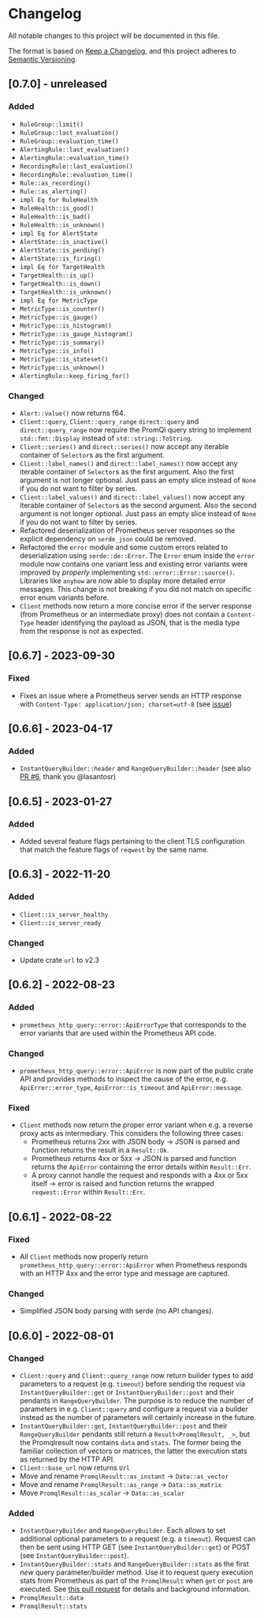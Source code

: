 # Changelog
All notable changes to this project will be documented in this file.

The format is based on [Keep a Changelog](https://keepachangelog.com/en/1.0.0/),
and this project adheres to [Semantic Versioning](https://semver.org/spec/v2.0.0.html).

## [0.7.0] - unreleased
### Added
- `RuleGroup::limit()`
- `RuleGroup::last_evaluation()`
- `RuleGroup::evaluation_time()`
- `AlertingRule::last_evaluation()`
- `AlertingRule::evaluation_time()`
- `RecordingRule::last_evaluation()`
- `RecordingRule::evaluation_time()`
- `Rule::as_recording()`
- `Rule::as_alerting()`
- `impl Eq for RuleHealth`
- `RuleHealth::is_good()`
- `RuleHealth::is_bad()`
- `RuleHealth::is_unknown()`
- `impl Eq for AlertState`
- `AlertState::is_inactive()`
- `AlertState::is_pending()`
- `AlertState::is_firing()`
- `impl Eq for TargetHealth`
- `TargetHealth::is_up()`
- `TargetHealth::is_down()`
- `TargetHealth::is_unknown()`
- `impl Eq for MetricType`
- `MetricType::is_counter()`
- `MetricType::is_gauge()`
- `MetricType::is_histogram()`
- `MetricType::is_gauge_histogram()`
- `MetricType::is_summary()`
- `MetricType::is_info()`
- `MetricType::is_stateset()`
- `MetricType::is_unknown()`
- `AlertingRule::keep_firing_for()`

### Changed
- `Alert::value()` now returns f64.
- `Client::query`, `Client::query_range` `direct::query` and `direct::query_range` now require the PromQl query string to implement `std::fmt::Display` instead of `std::string::ToString`.
- `Client::series()` and `direct::series()` now accept any iterable container of `Selector`s as the first argument.
- `Client::label_names()` and `direct::label_names()` now accept any iterable container of `Selector`s as the first argument. Also the first argument is not longer optional. Just pass an empty slice instead of `None` if you do not want to filter by series.
- `Client::label_values()` and `direct::label_values()` now accept any iterable container of `Selector`s as the second argument. Also the second argument is not longer optional. Just pass an empty slice instead of `None` if you do not want to filter by series.
- Refactored deserialization of Prometheus server responses so the explicit dependency on `serde_json` could be removed.
- Refactored the `error` module and some custom errors related to deserialization using `serde::de::Error`. The `Error` enum inside the `error` module now contains one variant less and existing error variants were improved by _properly_ implementing `std::error::Error::source()`. Libraries like `anyhow` are now able to display more detailed error messages. This change is not breaking if you did not match on specific error enum variants before.
- `Client` methods now return a more concise error if the server response (from Prometheus or an intermediate proxy) does not contain a `Content-Type` header identifying the payload as JSON, that is the media type from the response is not as expected.

## [0.6.7] - 2023-09-30
### Fixed
- Fixes an issue where a Prometheus server sends an HTTP response with `Content-Type: application/json; charset=utf-8` (see [issue](https://github.com/puetzp/prometheus-http-query/issues/7))

## [0.6.6] - 2023-04-17
### Added
- `InstantQueryBuilder::header` and `RangeQueryBuilder::header` (see also [PR #6](https://github.com/puetzp/prometheus-http-query/pull/6#issue-1667934427), thank you @lasantosr)

## [0.6.5] - 2023-01-27
### Added
- Added several feature flags pertaining to the client TLS configuration that match the feature flags of `reqwest` by the same name.

## [0.6.3] - 2022-11-20
### Added
- `Client::is_server_healthy`
- `Client::is_server_ready`

### Changed
- Update crate `url` to v2.3

## [0.6.2] - 2022-08-23
### Added
- `prometheus_http_query::error::ApiErrorType` that corresponds to the error variants that are used within the Prometheus API code.

### Changed
- `prometheus_http_query::error::ApiError` is now part of the public crate API and provides methods to inspect the cause of the error, e.g. `ApiError::error_type`, `ApiError::is_timeout` and `ApiError::message`.

### Fixed
- `Client` methods now return the proper error variant when e.g. a reverse proxy acts as intermediary. This considers the following three cases:
	- Prometheus returns 2xx with JSON body -> JSON is parsed and function returns the result in a `Result::Ok`.
	- Prometheus returns 4xx or 5xx -> JSON is parsed and function returns the `ApiError` containing the error details within `Result::Err`.
	- A proxy cannot handle the request and responds with a 4xx or 5xx itself -> error is raised and function returns the wrapped `reqwest::Error` within `Result::Err`.

## [0.6.1] - 2022-08-22
### Fixed
- All `Client` methods now properly return `prometheus_http_query::error::ApiError` when Prometheus responds with an HTTP 4xx and the error type and message are captured.

### Changed
- Simplified JSON body parsing with serde (no API changes).

## [0.6.0] - 2022-08-01
### Changed
- `Client::query` and `Client::query_range` now return builder types to add parameters to a request (e.g. `timeout`) before sending the request via `InstantQueryBuilder::get` or `InstantQueryBuilder::post` and their pendants in `RangeQueryBuilder`. The purpose is to reduce the number of parameters in e.g. `Client::query` and configure a request via a builder instead as the number of parameters will certainly increase in the future.
- `InstantQueryBuilder::get`, `InstantQueryBuilder::post` and their `RangeQueryBuilder` pendants still return a `Result<PromqlResult, _>`, but the Promqlresult now contains `data` and `stats`. The former being the familiar collection of vectors or matrices, the latter the execution stats as returned by the HTTP API.
- `Client::base_url` now returns `Url`
- Move and rename `PromqlResult::as_instant` -> `Data::as_vector`
- Move and rename `PromqlResult::as_range` -> `Data::as_matrix`
- Move `PromqlResult::as_scalar` -> `Data::as_scalar`

### Added
- `InstantQueryBuilder` and `RangeQueryBuilder`. Each allows to set additional optional parameters to a request (e.g. a `timeout`). Request can then be sent using HTTP GET (see `InstantQueryBuilder::get`) or POST (see `InstantQueryBuilder::post`).
- `InstantQueryBuilder::stats` and `RangeQueryBuilder::stats` as the first _new_ query parameter/builder method. Use it to request query execution stats from Prometheus as part of the `PromqlResult` when `get` or `post` are executed. See [this pull request](https://github.com/prometheus/prometheus/pull/10369) for details and background information.
- `PromqlResult::data`
- `PromqlResult::stats`

